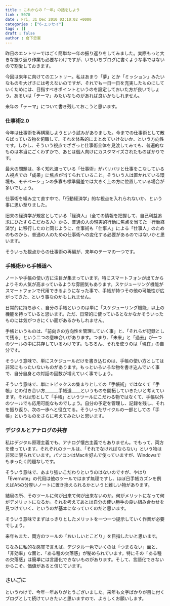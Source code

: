 ```yaml
---
title : これからの「一年」の話をしよう
link : 5070
date : Fri, 31 Dec 2010 03:10:02 +0000
categories : ["6-エッセイ"]
tags : []
draft : false
author : 倉下忠憲
---
```


昨日のエントリーではごく簡単な一年の振り返りをしてみました。実際もっと大きな振り返り作業も必要なわけですが、いちいちブログに書くような事ではないので割愛しておきます。

今回は来年に向けてのエントリー。私はあまり「夢」とか「ミッション」みたいなものを大げさには考えないのですが、それでも一日一日を充実したものにしていくためには、目指すべきポイントというのを設定しておいた方が良いでしょう。あるいは「テーマ」みたいなものがあれば良いかもしれません。

来年の「テーマ」について書き残しておこうと思います。

<h3>仕事術2.0</h3>
今年は仕事術を再構築しようという試みがありました。今までの仕事術として散らばっている物を俯瞰して、それを体系的にまとめていけないか、という方向性です。しかし、そういう視点でざざっと仕事術全体を見渡してみても、普遍的なものは本当にごくわずかで、あとは個人向けにカスタマイズされたものばかりです。

最大の問題は、多く知れ渡っている「仕事術」がバリバリと仕事をこなしている人視点での「成果」に焦点が当てられていること。そういう人は置かれている環境も、モチベーションの多寡も標準偏差では大きく上の方に位置している場合が多いでしょう。

仕事術を組み立て直す中で、「行動経済学」的な視点を入れられないか、という事に思い至りました。

旧来の経済学が規定としている「経済人」（全ての情報を把握して、自己利益追求にひたすらこだわる人）から、普通の人の現実的行動に焦点を当てた「行動経済学」に移行したのと同じように、仕事術も「仕事人」による「仕事人」のためのものから、普通の人のための仕事術への変化する必要があるのではないかと思います。

そういった視点からの仕事術の再編が、来年のテーマの一つです。
<h3>手帳術から手帳道へ</h3>
ノートや手帳の使い方に注目が集まっています。特にスマートフォンが出てからよりその人気が高まっているような雰囲気もあります。スケジューリング機能がスマートフォンで代用できるようになった事で、手帳が持つその他の可能性が広がってきた、という事なのかもしれません。

日常的に持ち歩く、自分の手帳というのは単に「スケジューリング機能」以上の機能を持っていると思います。ただ、日常的に使っているとなかなかそういったものには気がつきにくい面があるかもしれません。

手帳というものは、「前向きの方向性を管理していく事」と、「それらが記録として残る」という二つの意味合いがあります。つまり、「未来」と「過去」が一つのツールの中に共存しているわけです。もちろん、それを使うのは「現在」の自分です。

そういう意味で、単にスケジュールだけを書き込むのは、手帳の使い方としては非常にもったいないものがあります。もっといろいろな物を書き込んでいく事で、自分自身との対話の回数が増えていく事でしょう。

そういう意味で、単にトピックスの集まりとしての「手帳術」ではなくて「手帳」との付き合い方＿＿＿手帳道＿＿というものを開拓していきたいと考えています。それは形として「手帳」というツールにこだわる物ではなくて、手帳以外のツールでも応用可能なものでしょう。自分の予定を管理し、記録を残し、それを振り返り、次の一歩へと役立てる。そういったサイクルの一部としての「手帳」というものをさらに考えてみたいと思います。

<h3>デジタルとアナログの共存</h3>
私はデジタル原理主義でも、アナログ懐古主義でもありません。でもって、両方を使っています。それぞれのツールは、「それでなければならない」という物は非常に限られています。パソコンはMacを好んで使っていますが、Windowsでもまったく問題なしです。

そういう意味で、あまり強いこだわりというのはないのですが、やはり「Evernote」の代用は他のツールではまず無理ですし、ほぼ日手帳カズンを例えばA5の分厚いノートに置き換えられるかというと難しい物があります。

結局の所、そのツールに何が出来て何が出来ないのか。何がメリットになって何がデメリットになるか。それを考えてあとは自分の使い勝手の良い組み合わせを見つけていく、というのが基本になっていくのだと思います。

そういう意味でまずはっきりとしたメリットを一つ一つ提示していく作業が必要でしょう。

来年もまた、両方のツールの「おいしいとこどり」を目指したいと思います。


ちなみに私的な感覚で言えば、デジタル一色でいくのは「つまらない」面と、「非効率」な面と、「ある種の欠落感」が秘められています。特にその「ある種の欠落感」は簡単には言語化できないものがあります。そして、言語化できないからこそ、価値があると信じています。

<h3>さいごに</h3>
というわけで、今年一年ありがとうございました。来年も文字ばかりが目に付くブログとして続けていきたいと思いますので、よろしくお願いします。
